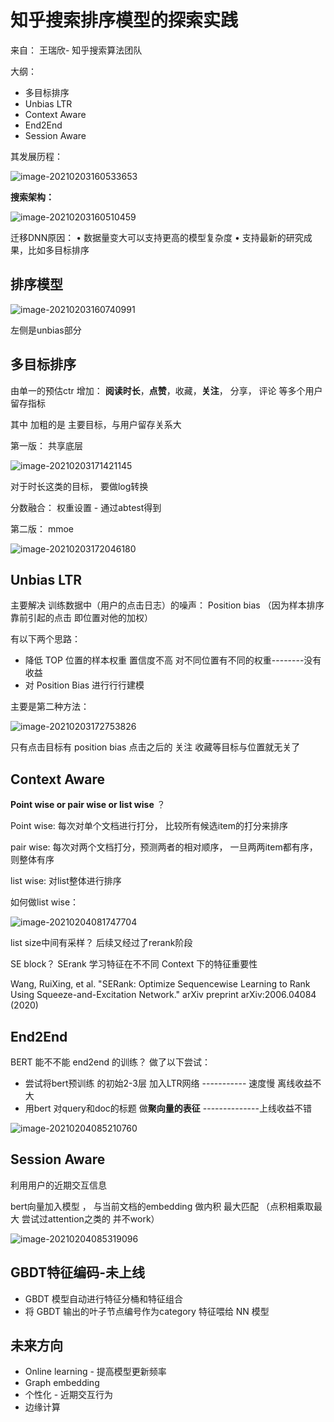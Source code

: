 # 知乎搜索排序模型的探索实践

来自： 王瑞欣- 知乎搜索算法团队  



大纲： 

- 多目标排序
- Unbias LTR
- Context Aware
- End2End
- Session Aware



其发展历程：

![image-20210203160533653](https://i.loli.net/2021/02/03/n1gymTI5RiFdlxG.png)

**搜索架构：** 

![image-20210203160510459](https://i.loli.net/2021/02/03/v2L6kubP3zy7MtJ.png)

迁移DNN原因：
• 数据量变大可以支持更高的模型复杂度
• 支持最新的研究成果，比如多目标排序  



## 排序模型

![image-20210203160740991](https://i.loli.net/2021/02/03/QxOAk2KpGrzN5Su.png)

左侧是unbias部分



## 多目标排序

由单一的预估ctr 增加： **阅读时长**，**点赞**，收藏，**关注**， 分享， 评论 等多个用户留存指标

其中  加粗的是 主要目标，与用户留存关系大



第一版： 共享底层

![image-20210203171421145](https://i.loli.net/2021/02/04/Sm1kwsV5Y8WZMeg.png)

对于时长这类的目标， 要做log转换

分数融合： 权重设置 - 通过abtest得到 



第二版： mmoe

![image-20210203172046180](https://i.loli.net/2021/02/04/16EJ7Q4CgpvsAmT.png)





## Unbias LTR 

主要解决 训练数据中（用户的点击日志）的噪声： Position bias （因为样本排序靠前引起的点击 即位置对他的加权）

有以下两个思路：

- 降低 TOP 位置的样本权重   置信度不高  对不同位置有不同的权重--------没有收益
- 对 Position Bias 进⾏行行建模  



主要是第二种方法：

![image-20210203172753826](https://i.loli.net/2021/02/04/5KhdluIeYPSaC6z.png)

只有点击目标有 position bias 点击之后的 关注 收藏等目标与位置就无关了 



## Context Aware

**Point wise or pair wise or list wise** ？  

Point wise: 每次对单个文档进行打分， 比较所有候选item的打分来排序

pair wise: 每次对两个文档打分，预测两者的相对顺序， 一旦两两item都有序，则整体有序

list wise: 对list整体进行排序



如何做list wise：

![image-20210204081747704](https://i.loli.net/2021/02/04/BMsk7ReQHIc52Yb.png)

list size中间有采样？ 后续又经过了rerank阶段 

SE block？ SErank 学习特征在不不同 Context 下的特征重要性  

Wang, RuiXing, et al. "SERank: Optimize Sequencewise Learning to Rank Using Squeeze-and-Excitation
Network." arXiv preprint arXiv:2006.04084 (2020)



## End2End

BERT 能不不能 end2end 的训练？  做了以下尝试：

- 尝试将bert预训练 的初始2-3层 加入LTR网络 ----------- 速度慢 离线收益不大
- 用bert 对query和doc的标题 做**聚向量的表征**  --------------上线收益不错 

![image-20210204085210760](https://i.loli.net/2021/02/04/Z4tHCihMUwGAJDl.png)

## Session Aware

利用用户的近期交互信息  

bert向量加入模型 ， 与当前文档的embedding 做内积 最大匹配 （点积相乘取最大 尝试过attention之类的 并不work）



![image-20210204085319096](https://i.loli.net/2021/02/04/1rQk2pBDcI8ZzOP.png)



## GBDT特征编码-未上线

- GBDT 模型自动进行特征分桶和特征组合  
- 将 GBDT 输出的叶子节点编号作为category 特征喂给 NN 模型  



## 未来方向

- Online learning - 提高模型更新频率
- Graph embedding  
- 个性化  - 近期交互行为 
- 边缘计算 

